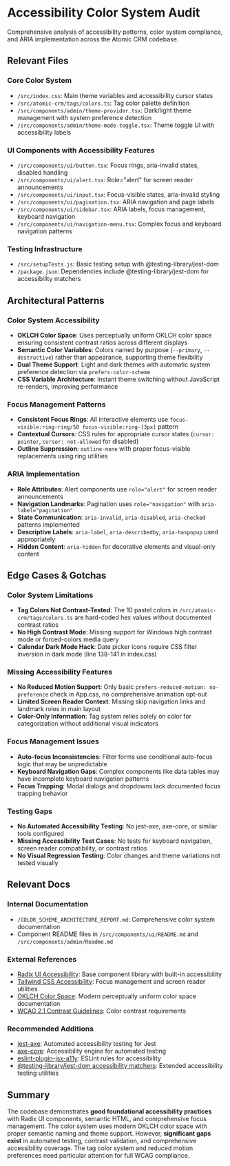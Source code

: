 # Accessibility Color System Audit

Comprehensive analysis of accessibility patterns, color system compliance, and ARIA implementation across the Atomic CRM codebase.

## Relevant Files

### Core Color System
- `/src/index.css`: Main theme variables and accessibility cursor states
- `/src/atomic-crm/tags/colors.ts`: Tag color palette definition
- `/src/components/admin/theme-provider.tsx`: Dark/light theme management with system preference detection
- `/src/components/admin/theme-mode-toggle.tsx`: Theme toggle UI with accessibility labels

### UI Components with Accessibility Features
- `/src/components/ui/button.tsx`: Focus rings, aria-invalid states, disabled handling
- `/src/components/ui/alert.tsx`: Role="alert" for screen reader announcements
- `/src/components/ui/input.tsx`: Focus-visible states, aria-invalid styling
- `/src/components/ui/pagination.tsx`: ARIA navigation and page labels
- `/src/components/ui/sidebar.tsx`: ARIA labels, focus management, keyboard navigation
- `/src/components/ui/navigation-menu.tsx`: Complex focus and keyboard navigation patterns

### Testing Infrastructure
- `/src/setupTests.js`: Basic testing setup with @testing-library/jest-dom
- `/package.json`: Dependencies include @testing-library/jest-dom for accessibility matchers

## Architectural Patterns

### Color System Accessibility
- **OKLCH Color Space**: Uses perceptually uniform OKLCH color space ensuring consistent contrast ratios across different displays
- **Semantic Color Variables**: Colors named by purpose (`--primary`, `--destructive`) rather than appearance, supporting theme flexibility
- **Dual Theme Support**: Light and dark themes with automatic system preference detection via `prefers-color-scheme`
- **CSS Variable Architecture**: Instant theme switching without JavaScript re-renders, improving performance

### Focus Management Patterns
- **Consistent Focus Rings**: All interactive elements use `focus-visible:ring-ring/50 focus-visible:ring-[3px]` pattern
- **Contextual Cursors**: CSS rules for appropriate cursor states (`cursor: pointer`, `cursor: not-allowed` for disabled)
- **Outline Suppression**: `outline-none` with proper focus-visible replacements using ring utilities

### ARIA Implementation
- **Role Attributes**: Alert components use `role="alert"` for screen reader announcements
- **Navigation Landmarks**: Pagination uses `role="navigation"` with `aria-label="pagination"`
- **State Communication**: `aria-invalid`, `aria-disabled`, `aria-checked` patterns implemented
- **Descriptive Labels**: `aria-label`, `aria-describedby`, `aria-haspopup` used appropriately
- **Hidden Content**: `aria-hidden` for decorative elements and visual-only content

## Edge Cases & Gotchas

### Color System Limitations
- **Tag Colors Not Contrast-Tested**: The 10 pastel colors in `/src/atomic-crm/tags/colors.ts` are hard-coded hex values without documented contrast ratios
- **No High Contrast Mode**: Missing support for Windows high contrast mode or forced-colors media query
- **Calendar Dark Mode Hack**: Date picker icons require CSS filter inversion in dark mode (line 138-141 in index.css)

### Missing Accessibility Features
- **No Reduced Motion Support**: Only basic `prefers-reduced-motion: no-preference` check in App.css, no comprehensive animation opt-out
- **Limited Screen Reader Context**: Missing skip navigation links and landmark roles in main layout
- **Color-Only Information**: Tag system relies solely on color for categorization without additional visual indicators

### Focus Management Issues
- **Auto-focus Inconsistencies**: Filter forms use conditional auto-focus logic that may be unpredictable
- **Keyboard Navigation Gaps**: Complex components like data tables may have incomplete keyboard navigation patterns
- **Focus Trapping**: Modal dialogs and dropdowns lack documented focus trapping behavior

### Testing Gaps
- **No Automated Accessibility Testing**: No jest-axe, axe-core, or similar tools configured
- **Missing Accessibility Test Cases**: No tests for keyboard navigation, screen reader compatibility, or contrast ratios
- **No Visual Regression Testing**: Color changes and theme variations not tested visually

## Relevant Docs

### Internal Documentation
- `/COLOR_SCHEME_ARCHITECTURE_REPORT.md`: Comprehensive color system documentation
- Component README files in `/src/components/ui/README.md` and `/src/components/admin/Readme.md`

### External References
- [Radix UI Accessibility](https://www.radix-ui.com/docs/primitives/overview/accessibility): Base component library with built-in accessibility
- [Tailwind CSS Accessibility](https://tailwindcss.com/docs/screen-readers): Focus management and screen reader utilities
- [OKLCH Color Space](https://oklch.com/): Modern perceptually uniform color space documentation
- [WCAG 2.1 Contrast Guidelines](https://www.w3.org/WAI/WCAG21/Understanding/contrast-minimum.html): Color contrast requirements

### Recommended Additions
- [jest-axe](https://github.com/nickcolley/jest-axe): Automated accessibility testing for Jest
- [axe-core](https://github.com/dequelabs/axe-core): Accessibility engine for automated testing
- [eslint-plugin-jsx-a11y](https://github.com/jsx-eslint/eslint-plugin-jsx-a11y): ESLint rules for accessibility
- [@testing-library/jest-dom accessibility matchers](https://testing-library.com/docs/ecosystem-jest-dom/): Extended accessibility testing utilities

## Summary

The codebase demonstrates **good foundational accessibility practices** with Radix UI components, semantic HTML, and comprehensive focus management. The color system uses modern OKLCH color space with proper semantic naming and theme support. However, **significant gaps exist** in automated testing, contrast validation, and comprehensive accessibility coverage. The tag color system and reduced motion preferences need particular attention for full WCAG compliance.